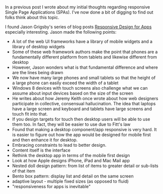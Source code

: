 
<!--
Title: Researching Responsive Webapps
Target pub date: 2015-01-18
-->

In a previous post I wrote about my initial thoughts regarding responsive Single
Page Applications (SPAs).  I've now done a bit of digging to find out folks
think about this topic.

I found Jason Grigsby's series of blog posts [Responsive Design for
Apps](http://blog.cloudfour.com/responsive-design-for-apps-part-1/) especially
interesting. Jason made the following points:

* A lot of the web UI frameworks have a library of mobile widgets and a library
  of desktop widgets
* Some of these web framework authors make the point that phones are a
  fundamentally different platform from tablets and likewise different from
  desktop
* However, Jason wonders what is that fundamental difference and where are the
  lines being drawn
* We now have many large phones and small tablets so that the height of a large
  phone can easily exceed the width of a tablet
* Windows 8 devices with touch screens also challenge what we can assume about
  input devices based on the size of the screen
* He writes about how Jeremy Keith once wrote about how web designers
  participate in collective, consensual hallucination. The idea that laptops
  have a large screen and keyboard and tablets have large screens and touch fit
  into that.
* If you design targets for touch then desktop users will be able to use them
  too. In fact, they will be easier to use due to Fitt's law
* Found that making a desktop component/app responsive is very hard.  It is
  easier to figure out how the app would be designed for mobile first and then
  enhance it for desktop.
* Embracing constraints to lead to better design.
* Content itself is the interface
* Rethink the desktop app in terms of the mobile first design
* Look at how Apple designs iPhone, iPad and Mac Mail app
* Nested doll design pattern: from list of items to greater detail or sub-lists
  of that item
* Bento box pattern: display list and detail on the same screen
* adaptive layout - multiple fixed sizes (as opposed to fluid)
* "responsiveness for apps is inevitable"
